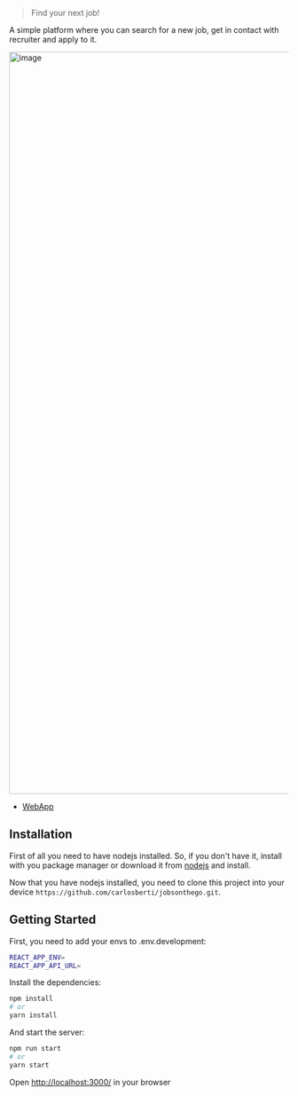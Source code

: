 > Find your next job!

A simple platform where you can search for a new job, get in contact with recruiter and apply to it.

<img width="1338" alt="image" src="https://github.com/carlosberti/jobsonthego/assets/22118601/caadabe2-2b09-4b76-b7b9-ee937b226055">

- [WebApp](https://jobsonthego.carlosberti.dev/)

## Installation

First of all you need to have nodejs installed. So, if you don't have it, install with you package manager or download it from [nodejs](https://nodejs.org/en/) and install.

Now that you have nodejs installed, you need to clone this project into your device `https://github.com/carlosberti/jobsonthego.git`.

## Getting Started

First, you need to add your envs to .env.development:

```bash
REACT_APP_ENV=
REACT_APP_API_URL=
```

Install the dependencies:

```bash
npm install
# or
yarn install
```

And start the server: 

```bash
npm run start
# or
yarn start
```

Open [http://localhost:3000/](http://localhost:3000/) in your browser
